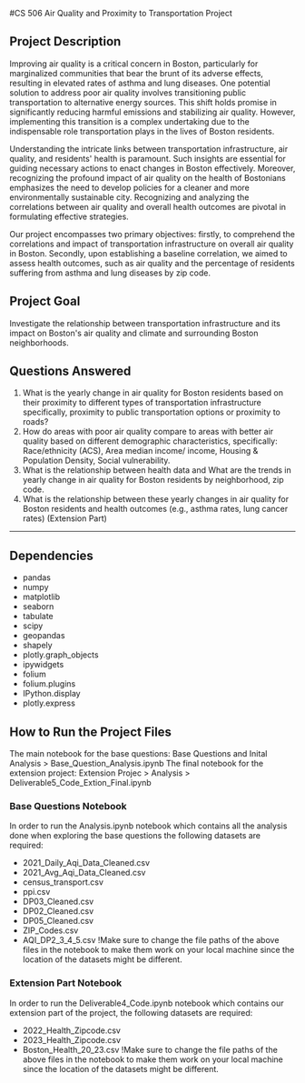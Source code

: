 #CS 506 Air Quality and Proximity to Transportation Project

## Project Description
Improving air quality is a critical concern in Boston, particularly for marginalized communities that bear the brunt of its adverse effects, resulting in elevated rates of asthma and lung diseases. One potential solution to address poor air quality involves transitioning public transportation to alternative energy sources. This shift holds promise in significantly reducing harmful emissions and stabilizing air quality. However, implementing this transition is a complex undertaking due to the indispensable role transportation plays in the lives of Boston residents. 

Understanding the intricate links between transportation infrastructure, air quality, and residents' health is paramount. Such insights are essential for guiding necessary actions to enact changes in Boston effectively. Moreover, recognizing the profound impact of air quality on the health of Bostonians emphasizes the need to develop policies for a cleaner and more environmentally sustainable city. Recognizing and analyzing the correlations between air quality and overall health outcomes are pivotal in formulating effective strategies. 

Our project encompasses two primary objectives: firstly, to comprehend the correlations and impact of transportation infrastructure on overall air quality in Boston. Secondly, upon establishing a baseline correlation, we aimed to assess health outcomes, such as air quality and the percentage of residents suffering from asthma and lung diseases by zip code.

## Project Goal
Investigate the relationship between transportation infrastructure and its impact on Boston's air quality and climate and surrounding Boston neighborhoods. 

## Questions Answered
  1. What is the yearly change in air quality for Boston residents based on their proximity to different types of transportation infrastructure  specifically, proximity to public transportation options or proximity to roads? 
  2. How do areas with poor air quality compare to areas with better air quality based on different demographic characteristics, specifically: Race/ethnicity (ACS), Area median income/ income, Housing & Population Density, Social vulnerability.
  3. What is the relationship between health data and  What are the trends in yearly change in air quality for Boston residents by neighborhood, zip code.
  4. What is the relationship between these yearly changes in air quality for Boston residents and health outcomes (e.g., asthma rates, lung cancer rates) (Extension Part)

-------------------------------------------------------------------------------------------------------------------------------------------------------
## Dependencies
  - pandas
  - numpy
  - matplotlib
  - seaborn
  - tabulate
  - scipy
  - geopandas
  - shapely
  - plotly.graph_objects
  - ipywidgets
  - folium
  - folium.plugins
  - IPython.display
  - plotly.express

## How to Run the Project Files

The main notebook for the base questions: Base Questions and Inital Analysis > Base_Question_Analysis.ipynb
The final notebook for the extension project: Extension Projec > Analysis > Deliverable5_Code_Extion_Final.ipynb

### Base Questions Notebook
In order to run the Analysis.ipynb notebook which contains all the analysis done when exploring the base questions the following datasets are required:
  - 2021_Daily_Aqi_Data_Cleaned.csv
  - 2021_Avg_Aqi_Data_Cleaned.csv
  - census_transport.csv
  - ppi.csv
  - DP03_Cleaned.csv
  - DP02_Cleaned.csv
  - DP05_Cleaned.csv
  - ZIP_Codes.csv
  - AQI_DP2_3_4_5.csv
!Make sure to change the file paths of the above files in the notebook to make them work on your local machine since the location of the datasets might be different.

### Extension Part Notebook
In order to run the Deliverable4_Code.ipynb notebook which contains our extension part of the project, the following datasets are required:
  - 2022_Health_Zipcode.csv
  - 2023_Health_Zipcode.csv
  - Boston_Health_20_23.csv
!Make sure to change the file paths of the above files in the notebook to make them work on your local machine since the location of the datasets might be different.
